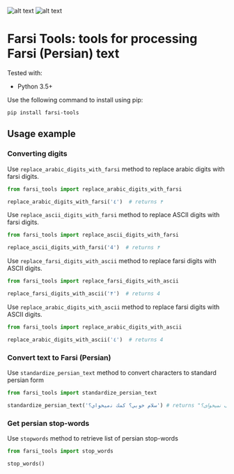 ![alt text][pypi_version] ![alt text][licence_version]

# Farsi Tools: tools for processing Farsi (Persian) text

Tested with:
* Python 3.5+

Use the following command to install using pip:
```
pip install farsi-tools
```

## Usage example
### Converting digits

Use `replace_arabic_digits_with_farsi` method to replace arabic digits with farsi digits.
```python
from farsi_tools import replace_arabic_digits_with_farsi

replace_arabic_digits_with_farsi('٤')  # returns ۴
```

Use `replace_ascii_digits_with_farsi` method to replace ASCII digits with farsi digits.
```python
from farsi_tools import replace_ascii_digits_with_farsi

replace_ascii_digits_with_farsi('4')  # returns ۴
```

Use `replace_farsi_digits_with_ascii` method to replace farsi digits with ASCII digits.
```python
from farsi_tools import replace_farsi_digits_with_ascii

replace_farsi_digits_with_ascii('۴')  # returns 4
```

Use `replace_arabic_digits_with_ascii` method to replace farsi digits with ASCII digits.
```python
from farsi_tools import replace_arabic_digits_with_ascii

replace_arabic_digits_with_ascii('٤')  # returns 4
```


### Convert text to Farsi (Persian)
Use `standardize_persian_text` method to convert characters to standard persian form
```python
from farsi_tools import standardize_persian_text

standardize_persian_text('سلام خوبي؟ کمك ﻧميخواي؟') # returns "سلام خوبی؟ کمک نمیخوای؟"
```

### Get persian stop-words
Use `stopwords` method to retrieve list of persian stop-words
```python
from farsi_tools import stop_words

stop_words()
```


[pypi_version]: https://img.shields.io/pypi/v/pykson.svg "PYPI version"
[licence_version]: https://img.shields.io/badge/license-MIT%20v2-brightgreen.svg "MIT Licence"
